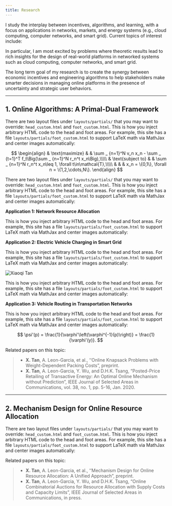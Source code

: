 ```yaml
---
title: Research
---
```


I study the interplay between incentives, algorithms, and learning, with a focus on applications in networks, markets, and energy systems (e.g., cloud computing, computer networks, and smart grid).  Current topics of interest include:

In particular, I am most excited by problems where theoretic results lead to rich insights for the design of real-world platforms in networked systems such as cloud computing, computer networks, and smart grid. 

The long term goal of my research is to create the synergy between economic incentives and engineering algorithms to help stakeholders make smarter decisions in managing online platforms in the presence of uncertainty and strategic user behaviors.

---

## 1. Online Algorithms: A Primal-Dual Framework

There are two layout files under `layouts/partials/` that you may want to override: `head_custom.html` and `foot_custom.html`.  This is how you inject arbitrary HTML code to the head and foot areas. For example, this site has a file `layouts/partials/foot_custom.html` to support LaTeX math via MathJax and center images automatically:

$$
\begin{align}
& \text{maximize}  & & \sum _ {n=1}^N v_n x_n - \sum _ {t=1}^T f_t\Big(\sum _ {n=1}^N r_n^t x_n\Big),\\\\\
& \text{subject to} & & \sum _ {n=1}^N r_n^t x_n\leq 1, \forall t\in\mathcal{T},\\\\\
& & & x_n = \{0,1\}, \forall n = \{1,2,\cdots,N\}.
\end{align}
$$

There are two layout files under `layouts/partials/` that you may want to override: `head_custom.html` and `foot_custom.html`.  This is how you inject arbitrary HTML code to the head and foot areas. For example, this site has a file `layouts/partials/foot_custom.html` to support LaTeX math via MathJax and center images automatically:


**Application 1: Network Resource Allocation**

This is how you inject arbitrary HTML code to the head and foot areas. For example, this site has a file `layouts/partials/foot_custom.html` to support LaTeX math via MathJax and center images automatically:

**Application 2: Electric Vehicle Charging in Smart Grid**

This is how you inject arbitrary HTML code to the head and foot areas. For example, this site has a file `layouts/partials/foot_custom.html` to support LaTeX math via MathJax and center images automatically:

<img src="/img/three_layer_smart_cities.png" style="max-width:80%; min-width:40px; float: center" alt="Xiaoqi Tan"/>

This is how you inject arbitrary HTML code to the head and foot areas. For example, this site has a file `layouts/partials/foot_custom.html` to support LaTeX math via MathJax and center images automatically:

**Application 3: Vehicle Routing in Transportation Networks**

This is how you inject arbitrary HTML code to the head and foot areas. For example, this site has a file `layouts/partials/foot_custom.html` to support LaTeX math via MathJax and center images automatically:

$$ \psi'(p) = \frac{1}{\varphi'\left(\varphi^{-1}(p)\right)} = \frac{1}{\varphi'(y)}. $$

Related papers on this topic:

> - **X. Tan**, A. Leon-Garcia, et al., ‘‘Online Knapsack Problems with Weight-Dependent Packing Costs”, preprint.
> - **X. Tan**, A. Leon-Garcia, Y. Wu, and D.H.K. Tsang, “Posted-Price Retailing of Transactive Energy: An Optimal Online Mechanism without Prediction”, IEEE Journal of Selected Areas in Communications, vol. 38, no. 1, pp. 5-16, Jan. 2020.

---

## 2. Mechanism Design for Online Resource Allocation

There are two layout files under `layouts/partials/` that you may want to override: `head_custom.html` and `foot_custom.html`. This is how you inject arbitrary HTML code to the head and foot areas. For example, this site has a file `layouts/partials/foot_custom.html` to support LaTeX math via MathJax and center images automatically:

Related papers on this topic:

> - **X. Tan**, A. Leon-Garcia, et al., ‘‘Mechanism Design for Online Resource Allocation: A Unified Approach”, preprint.
> - **X. Tan**, A. Leon-Garcia, Y. Wu, and D.H.K. Tsang, “Online Combinatorial Auctions for Resource Allocation with Supply Costs and Capacity Limits”, IEEE Journal of Selected Areas in Communications, in press. 